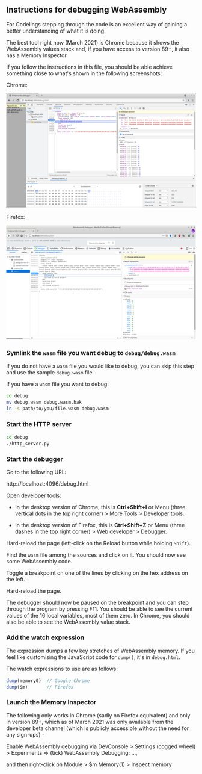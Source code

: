 ## Instructions for debugging WebAssembly

For Codelings stepping through the code is an excellent way of gaining a better 
understanding of what it is doing.

The best tool right now (March 2021) is Chrome because it shows the WebAssembly 
values stack and, if you have access to version 89+, it also has a Memory 
Inspector.

If you follow the instructions in this file, you should be able achieve 
something close to what's shown in the following screenshots:

Chrome:

![Chrome](chrome-screenshot.png)

Firefox:

![Firefox](firefox-screenshot.png)


### Symlink the `wasm` file you want debug to `debug/debug.wasm`

If you do not have a `wasm` file you would like to debug, you can skip this 
step and use the sample `debug.wasm` file.

If you have a `wasm` file you want to debug:

```bash
cd debug
mv debug.wasm debug.wasm.bak
ln -s path/to/you/file.wasm debug.wasm
```

### Start the HTTP server

```bash
cd debug
./http_server.py
```

### Start the debugger

Go to the following URL:

http://localhost:4096/debug.html

Open developer tools:

- In the desktop version of Chrome, this is <b>Ctrl+Shift+I</b> or Menu (three 
vertical dots in the top right corner) > More Tools > Developer tools.

- In the desktop version of Firefox, this is <b>Ctrl+Shift+Z</b> or Menu (three 
dashes in the top right corner) > Web developer > Debugger.

Hard-reload the page (left-click on the Reload button while holding `Shift`).

Find the `wasm` file among the sources and click on it. You should now see 
some WebAssembly code.

Toggle a breakpoint on one of the lines by clicking on the hex address on the 
left.

Hard-reload the page.

The debugger should now be paused on the breakpoint and you can step through 
the program by pressing F11. You should be able to see the current values of 
the 16 local variables, most of them zero. In Chrome, you should also be able 
to see the WebAssembly value stack.


### Add the watch expression

The expression dumps a few key stretches of WebAssembly memory. If you feel 
like customising the JavaScript code for `dump()`, it's in `debug.html`.

The watch expressions to use are as follows:

```javascript
dump(memory0)  // Google Chrome
dump($m)       // Firefox
```


### Launch the Memory Inspector

The following only works in Chrome (sadly no Firefox equivalent) and only in 
version 89+, which as of March 2021 was only available from the developer beta 
channel (which is publicly accessible without the need for any sign-ups) -

Enable WebAssembly debugging via DevConsole > Settings (cogged wheel) > 
Experiments => (tick) WebAssembly Debugging: ...,

and then right-click on Module > $m Memory(1) > Inspect memory
